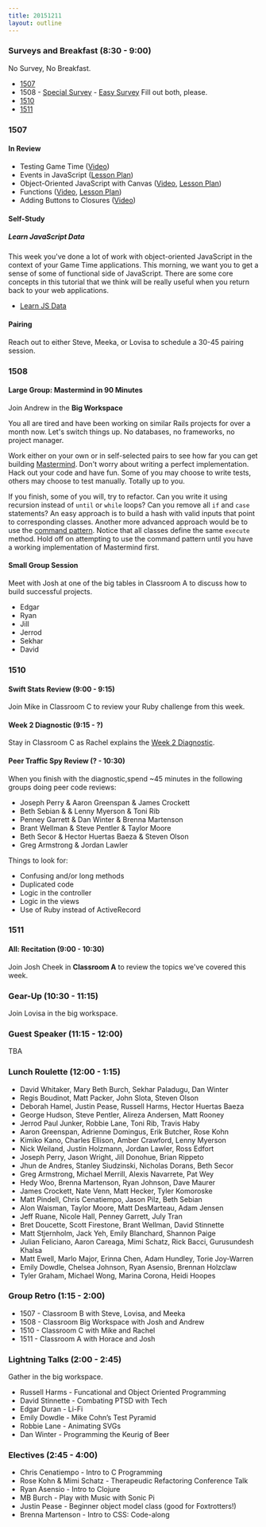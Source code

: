 ```yaml
---
title: 20151211
layout: outline
---
```


### Surveys and Breakfast (8:30 - 9:00)

No Survey, No Breakfast.

* [1507](https://docs.google.com/forms/d/1-olQVOvwFUP00ELjqjoMIA2KdsfiZUyq-x3xGD-qwIs/viewform)
* 1508 - [Special Survey](http://goo.gl/forms/2jvz5nkpyz) - [Easy Survey](http://goo.gl/forms/hT6xJTivfc) Fill out both, please.
* [1510](https://docs.google.com/a/casimircreative.com/forms/d/1Dmng0dUeaD-wiFyygqW7H9Fdu72c-rtGv2EYmhX7Fx0/viewform)
* [1511]()

### 1507

#### In Review

- Testing Game Time ([Video](https://vimeo.com/148618912))
- Events in JavaScript ([Lesson Plan](https://github.com/mdn/advanced-js-fundamentals-ck/blob/gh-pages/tutorials/04-events/README.md))
- Object-Oriented JavaScript with Canvas ([Video](https://vimeo.com/148156565), [Lesson Plan](https://github.com/mdn/advanced-js-fundamentals-ck/blob/gh-pages/tutorials/03-object-oriented-javascript/03-canvas-and-object-oriented-javascript.md))
- Functions ([Video](https://vimeo.com/147635265), [Lesson Plan](https://github.com/mdn/advanced-js-fundamentals-ck/blob/gh-pages/tutorials/02-functions/README.md))
- Adding Buttons to Closures ([Video](https://vimeo.com/148619196))

#### Self-Study

##### Learn JavaScript Data

This week you've done a lot of work with object-oriented JavaScript in the context of your Game Time applications. This morning, we want you to get a sense of some of functional side of JavaScript. There are some core concepts in this tutorial that we think will be really useful when you return back to your web applications.

- [Learn JS Data][jsdata]

[jsdata]: http://learnjsdata.com

#### Pairing

Reach out to either Steve, Meeka, or Lovisa to schedule a 30-45 pairing session.

### 1508

#### Large Group: Mastermind in 90 Minutes

Join Andrew in the **Big Workspace**

You all are tired and have been working on similar Rails projects for over a month now. Let's switch things up. No databases, no frameworks, no project manager.

Work either on your own or in self-selected pairs to see how far you can get building [Mastermind](https://github.com/turingschool/curriculum/blob/master/source/projects/mastermind.markdown). Don't worry about writing a perfect implementation. Hack out your code and have fun. Some of you may choose to write tests, others may choose to test manually. Totally up to you.

If you finish, some of you will, try to refactor. Can you write it using recursion instead of `until` or `while` loops? Can you remove all `if` and `case` statements? An easy approach is to build a hash with valid inputs that point to corresponding classes. Another more advanced approach would be to use the [command pattern](https://dockyard.com/blog/2013/11/05/design-patterns-command-pattern). Notice that all classes define the same `execute` method. Hold off on attempting to use the command pattern until you have a working implementation of Mastermind first.

#### Small Group Session

Meet with Josh at one of the big tables in Classroom A to discuss how to build successful projects.

* Edgar
* Ryan
* Jill
* Jerrod
* Sekhar
* David

### 1510

#### Swift Stats Review (9:00 - 9:15)

Join Mike in Classroom C to review your Ruby challenge from this week.

#### Week 2 Diagnostic (9:15 - ?)

Stay in Classroom C as Rachel explains the [Week 2 Diagnostic](https://gist.github.com/rwarbelow/3f63147dfd98c76de00a).

#### Peer Traffic Spy Review (? - 10:30)

When you finish with the diagnostic,spend ~45 minutes in the following groups doing peer code reviews:

* Joseph Perry & Aaron Greenspan & James Crockett
* Beth Sebian & & Lenny Myerson & Toni Rib
* Penney Garrett & Dan Winter & Brenna Martenson
* Brant Wellman & Steve Pentler & Taylor Moore
* Beth Secor & Hector Huertas Baeza & Steven Olson
* Greg Armstrong & Jordan Lawler

Things to look for:

* Confusing and/or long methods
* Duplicated code
* Logic in the controller
* Logic in the views
* Use of Ruby instead of ActiveRecord

### 1511

#### All: Recitation (9:00 - 10:30)

Join Josh Cheek in **Classroom A** to review the topics
we've covered this week.

### Gear-Up (10:30 - 11:15)

Join Lovisa in the big workspace.

### Guest Speaker (11:15 - 12:00)

TBA

### Lunch Roulette (12:00 - 1:15)

* David Whitaker, Mary Beth Burch, Sekhar Paladugu, Dan Winter
* Regis Boudinot, Matt Packer, John Slota, Steven Olson
* Deborah Hamel, Justin Pease, Russell Harms, Hector Huertas Baeza
* George Hudson, Steve Pentler, Alireza Andersen, Matt Rooney
* Jerrod Paul Junker, Robbie Lane, Toni Rib, Travis Haby
* Aaron Greenspan, Adrienne Domingus, Erik Butcher, Rose Kohn
* Kimiko Kano, Charles Ellison, Amber Crawford, Lenny Myerson
* Nick Weiland, Justin Holzmann, Jordan Lawler, Ross Edfort
* Joseph Perry, Jason Wright, Jill Donohue, Brian Rippeto
* Jhun de Andres, Stanley Siudzinski, Nicholas Dorans, Beth Secor
* Greg Armstrong, Michael Merrill, Alexis Navarrete, Pat Wey
* Hedy Woo, Brenna Martenson, Ryan Johnson, Dave Maurer
* James Crockett, Nate Venn, Matt Hecker, Tyler Komoroske
* Matt Pindell, Chris Cenatiempo, Jason Pilz, Beth Sebian
* Alon Waisman, Taylor Moore, Matt DesMarteau, Adam Jensen
* Jeff Ruane, Nicole Hall, Penney Garrett, July Tran
* Bret Doucette, Scott Firestone, Brant Wellman, David Stinnette
* Matt Stjernholm, Jack Yeh, Emily Blanchard, Shannon Paige
* Julian Feliciano, Aaron Careaga, Mimi Schatz, Rick Bacci, Gurusundesh Khalsa
* Matt Ewell, Marlo Major, Erinna Chen, Adam Hundley, Torie Joy-Warren
* Emily Dowdle, Chelsea Johnson, Ryan Asensio, Brennan Holzclaw
* Tyler Graham, Michael Wong, Marina Corona, Heidi Hoopes

### Group Retro (1:15 - 2:00)

* 1507 - Classroom B with Steve, Lovisa, and Meeka
* 1508 - Classroom Big Workspace with Josh and Andrew
* 1510 - Classroom C with Mike and Rachel
* 1511 - Classroom A with Horace and Josh

### Lightning Talks (2:00 - 2:45)

Gather in the big workspace.

* Russell Harms - Funcational and Object Oriented Programming
* David Stinnette - Combating PTSD with Tech
* Edgar Duran - Li-Fi
* Emily Dowdle - Mike Cohn’s Test Pyramid
* Robbie Lane - Animating SVGs
* Dan Winter - Programming the Keurig of Beer

### Electives (2:45 - 4:00)

* Chris Cenatiempo - Intro to C Programming
* Rose Kohn & Mimi Schatz - Therapeudic Refactoring Conference Talk
* Ryan Asensio - Intro to Clojure
* MB Burch - Play with Music with Sonic Pi
* Justin Pease - Beginner object model class (good for Foxtrotters!)
* Brenna Martenson - Intro to CSS: Code-along
